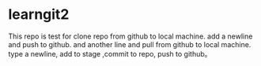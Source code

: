 # learngit2
This repo is test for clone repo from github to local machine.
add a newline and push to github.
and another line and pull from github to local machine.
type a newline, add to stage ,commit to repo, push to github。